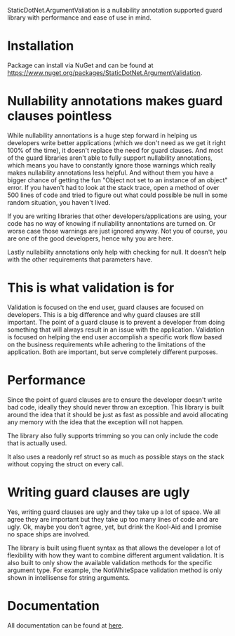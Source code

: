 StaticDotNet.ArgumentValiation is a nullability annotation supported guard library with performance and ease of use in mind.

# Installation

Package can install via NuGet and can be found at https://www.nuget.org/packages/StaticDotNet.ArgumentValidation.

# Nullability annotations makes guard clauses pointless

While nullability annontations is a huge step forward in helping us developers write better applications (which we don't need as we get it right 100% of the time), it doesn't replace the need for guard clauses. And most of the guard libraries aren't able to fully support nullability annotations, which means you have to constantly ignore those warnings which really makes nullability annotations less helpful. And without them you have a bigger chance of getting the fun "Object not set to an instance of an object" error. If you haven't had to look at the stack trace, open a method of over 500 lines of code and tried to figure out what could possible be null in some random situation, you haven't lived.

If you are writing libraries that other developers/applications are using, your code has no way of knowing if nullability annontations are turned on.  Or worse case those warnings are just ignored anyway. Not you of course, you are one of the good developers, hence why you are here.

Lastly nullability annotations only help with checking for null. It doesn't help with the other requirements that parameters have.

# This is what validation is for

Validation is focused on the end user, guard clauses are focused on developers. This is a big difference and why guard clauses are still important. The point of a guard clause is to prevent a developer from doing something that will always result in an issue with the application. Validation is focused on helping the end user accomplish a specific work flow based on the business requirements while adhering to the limitations of the application. Both are important, but serve completely different purposes.

# Performance

Since the point of guard clauses are to ensure the developer doesn't write bad code, ideally they should never throw an exception.  This library is built around the idea that it should be just as fast as possible and avoid allocating any memory with the idea that the exception will not happen.

The library also fully supports trimming so you can only include the code that is actually used.

It also uses a readonly ref struct so as much as possible stays on the stack without copying the struct on every call.

# Writing guard clauses are ugly

Yes, writing guard clauses are ugly and they take up a lot of space.  We all agree they are important but they take up too many lines of code and are ugly.  Ok, maybe you don't agree, yet, but drink the Kool-Aid and I promise no space ships are involved.

The library is built using fluent syntax as that allows the developer a lot of flexibility with how they want to combine different argument validation. It is also built to only show the available validation methods for the specific argument type. For example, the NotWhiteSpace validation method is only shown in intellisense for string arguments.

# Documentation

All documentation can be found at [here](./docs/README.md).
